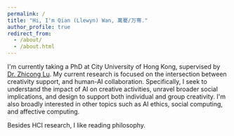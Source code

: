 ```yaml
---
permalink: /
title: "Hi, I'm Qian (Llewyn) Wan, 萬騫/万骞."
author_profile: true
redirect_from: 
  - /about/
  - /about.html
---
```


I'm currently taking a PhD at City University of Hong Kong, supervised by [Dr. Zhicong Lu](https://www.cs.cityu.edu.hk/~zhiconlu/). My current research is focused on the intersection between creativity support, and human-AI collaboration. Specifically, I seek to understand the impact of AI on creative activities, unravel broader social implications, and design to support both individual and group creativity. I'm also broadly interested in other topics such as AI ethics, social computing, and affective computing.

Besides HCI research, I like reading philosophy.

<!-- Selected publications
====== -->

